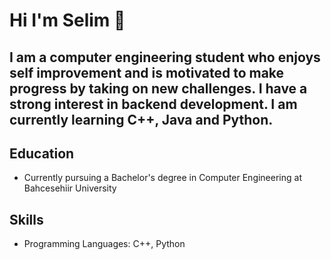 # Hi I'm Selim 👋

## I am a computer engineering student who enjoys self improvement and is motivated to make progress by taking on new challenges. I have a strong interest in backend development. I am currently learning C++, Java and Python.

## Education
- Currently pursuing a Bachelor's degree in Computer Engineering at Bahcesehiir University

## Skills
- Programming Languages: C++, Python


<!--
**selimhocaoglu/selimhocaoglu** is a ✨ _special_ ✨ repository because its `README.md` (this file) appears on your GitHub profile.

Here are some ideas to get you started:

- 🔭 I’m currently working on ...
- 🌱 I’m currently learning ...
- 👯 I’m looking to collaborate on ...
- 🤔 I’m looking for help with ...
- 💬 Ask me about ...
- 📫 How to reach me: ...
- 😄 Pronouns: ...
- ⚡ Fun fact: ...
-->
